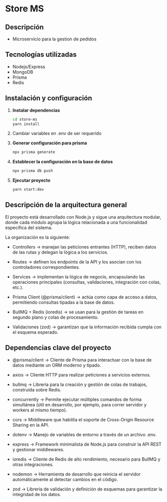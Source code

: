 # Store MS

## Descripción

- Microservicio para la gestion de pedidos

## Tecnologías utilizadas

- Nodejs/Express
- MongoDB
- Prisma
- Redis

## Instalación y configuración

1. **Instalar dependencias**

   ```bash
   cd store-ms
   yarn install

   ```

2. Cambiar variables en .env de ser requerido

3. **Generar configuración para prisma**

   ```bash
   npx prisma generate

   ```

4. **Establecer la configuración en la base de datos**

   ```bash
   npx prisma db push

   ```

5. **Ejecutar proyecto**

   ```bash
   yarn start:dev

   ```   


## Descripción de la arquitectura general

El proyecto está desarrollado con Node.js y sigue una arquitectura modular, donde cada módulo agrupa la lógica relacionada a una funcionalidad específica del sistema.

La organización es la siguiente:

- Controllers → manejan las peticiones entrantes (HTTP), reciben datos de las rutas y delegan la lógica a los servicios.

- Routes → definen los endpoints de la API y los asocian con los controladores correspondientes.

- Services → implementan la lógica de negocio, encapsulando las operaciones principales (consultas, validaciones, integración con colas, etc.).

- Prisma Client (@prisma/client) → actúa como capa de acceso a datos, permitiendo consultas tipadas a la base de datos.

- BullMQ + Redis (ioredis) → se usan para la gestión de tareas en segundo plano y colas de procesamiento.

- Validaciones (zod) → garantizan que la información recibida cumpla con el esquema esperado.


## Dependencias clave del proyecto
- @prisma/client → Cliente de Prisma para interactuar con la base de datos mediante un ORM moderno y tipado.

- axios → Cliente HTTP para realizar peticiones a servicios externos.

- bullmq → Librería para la creación y gestión de colas de trabajos, construida sobre Redis.

- concurrently → Permite ejecutar múltiples comandos de forma simultánea (útil en desarrollo, por ejemplo, para correr servidor y workers al mismo tiempo).

- cors → Middleware que habilita el soporte de Cross-Origin Resource Sharing en la API.

- dotenv → Manejo de variables de entorno a través de un archivo .env.

- express → Framework minimalista de Node.js para construir la API REST y gestionar middlewares.

- ioredis → Cliente de Redis de alto rendimiento, necesario para BullMQ y otras integraciones.

- nodemon → Herramienta de desarrollo que reinicia el servidor automáticamente al detectar cambios en el código.

- zod → Librería de validación y definición de esquemas para garantizar la integridad de los datos.